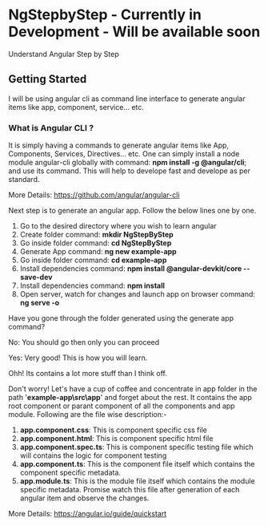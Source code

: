 # NgStepbyStep - Currently in Development - Will be available soon
Understand Angular Step by Step

## Getting Started
I will be using angular cli as command line interface to generate angular items like app, component, service... etc.

### What is Angular CLI ?
It is simply having a commands to generate angular items like App, Components, Services, Directives... etc. One can simply install a node module angular-cli globally with command: **npm install -g @angular/cli**; and use its command. This will help to develope fast and develope as per standard.

More Details: https://github.com/angular/angular-cli

Next step is to generate an angular app. Follow the below lines one by one.

  1. Go to the desired directory where you wish to learn angular
  2. Create folder command: **mkdir NgStepByStep**
  3. Go inside folder command: **cd NgStepByStep**
  4. Generate App command: **ng new example-app**
  5. Go inside folder command: **cd example-app**
  6. Install dependencies command: **npm install @angular-devkit/core --save-dev**
  7. Install dependencies command: **npm install**
  8. Open server, watch for changes and launch app on browser command: **ng serve -o**

Have you gone through the folder generated using the generate app command?

No: You should go then only you can proceed

Yes: Very good! This is how you will learn.

Ohh! Its contains a lot more stuff than I think off.

Don't worry! Let's have a cup of coffee and concentrate in app folder in the path '**example-app\src\app**' and forget about the rest. It contains the app root component or parant component of all the components and app module. Following are the file wise description:-

  1. **app.component.css**: This is component specific css file
  2. **app.component.html**: This is component specific html file
  3. **app.component.spec.ts**: This is component specific testing file which will contains the logic for component testing
  4. **app.component.ts**: This is the component file itself which contains the component specific metadata.
  5. **app.module.ts**: This is the module file itself which contains the module specific metadata. Promise watch this file after generation of each angular item and observe the changes.

More Details: https://angular.io/guide/quickstart





